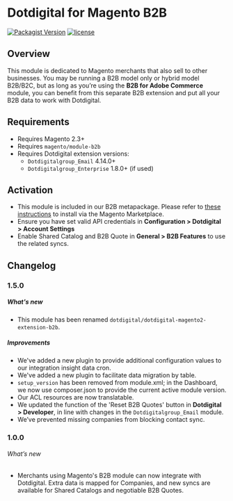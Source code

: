 # Dotdigital for Magento B2B
[![Packagist Version](https://img.shields.io/packagist/v/dotdigital/dotdigital-magento2-extension-b2b?color=green&label=stable)](https://github.com/dotmailer/dotmailer-magento2-extension-b2b/releases)
[![license](https://img.shields.io/github/license/mashape/apistatus.svg)](LICENSE.md)
  
## Overview
This module is dedicated to Magento merchants that also sell to other businesses. You may be running a B2B model only or hybrid model B2B/B2C, but as long as you’re using the **B2B for Adobe Commerce** module, you can benefit from this separate B2B extension and put all your B2B data to work with Dotdigital.
  
## Requirements
- Requires Magento 2.3+
- Requires `magento/module-b2b`
- Requires Dotdigital extension versions:
  - `Dotdigitalgroup_Email` 4.14.0+
  - `Dotdigitalgroup_Enterprise` 1.8.0+ (if used)
  
## Activation
- This module is included in our B2B metapackage. Please refer to [these instructions](https://github.com/dotmailer/dotmailer-magento2-extension#installation) to install via the Magento Marketplace.
- Ensure you have set valid API credentials in **Configuration > Dotdigital > Account Settings**
- Enable Shared Catalog and B2B Quote in **General > B2B Features** to use the related syncs.

## Changelog

### 1.5.0

##### What's new
- This module has been renamed `dotdigital/dotdigital-magento2-extension-b2b`.

##### Improvements
- We've added a new plugin to provide additional configuration values to our integration insight data cron.
- We've added a new plugin to facilitate data migration by table.
- `setup_version` has been removed from module.xml; in the Dashboard, we now use composer.json to provide the current active module version.
- Our ACL resources are now translatable.
- We updated the function of the 'Reset B2B Quotes' button in **Dotdigital > Developer**, in line with changes in the `Dotdigitalgroup_Email` module.
- We’ve prevented missing companies from blocking contact sync.

### 1.0.0
  
###### What’s new
- Merchants using Magento's B2B module can now integrate with Dotdigital. Extra data is mapped for Companies, and new syncs are available for Shared Catalogs and negotiable B2B Quotes.
